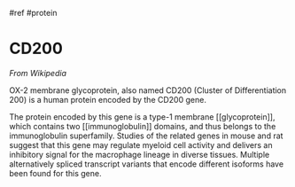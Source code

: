 #ref #protein 

# CD200

_From Wikipedia_

OX-2 membrane glycoprotein, also named CD200 (Cluster of Differentiation 200) is a human protein encoded by the CD200 gene.

The protein encoded by this gene is a type-1 membrane [[glycoprotein]], which contains two [[immunoglobulin]] domains, and thus belongs to the immunoglobulin superfamily. Studies of the related genes in mouse and rat suggest that this gene may regulate myeloid cell activity and delivers an inhibitory signal for the macrophage lineage in diverse tissues. Multiple alternatively spliced transcript variants that encode different isoforms have been found for this gene.
